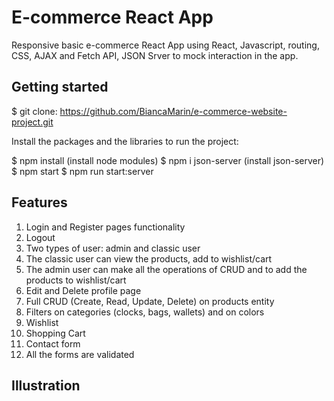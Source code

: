 # E-commerce React App

Responsive basic e-commerce React App using React, Javascript, routing, CSS, AJAX and Fetch API, JSON Srver to mock interaction in the app.

## Getting started

$ git clone: https://github.com/BiancaMarin/e-commerce-website-project.git

Install the packages and the libraries to run the project:

$ npm install (install node modules)
$ npm i json-server (install json-server)
$ npm start
$ npm run start:server

## Features

1.  Login and Register pages functionality
2.  Logout
3.  Two types of user: admin and classic user
4.  The classic user can view the products, add to wishlist/cart
5.  The admin user can make all the operations of CRUD and to add the products to wishlist/cart
6.  Edit and Delete profile page
7.  Full CRUD (Create, Read, Update, Delete) on products entity
8.  Filters on categories (clocks, bags, wallets) and on colors
9.  Wishlist
10. Shopping Cart
11. Contact form
12. All the forms are validated

## Illustration
